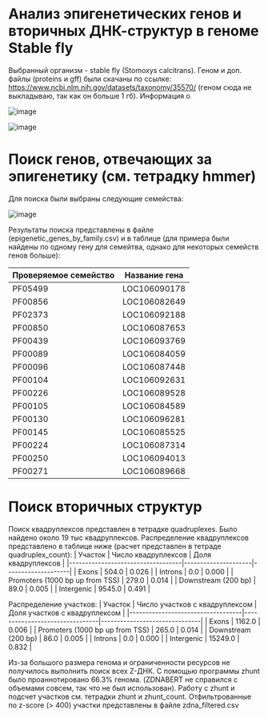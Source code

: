 # Анализ эпигенетических генов и вторичных ДНК-структур в геноме Stable fly
Выбранный организм - stable fly (Stomoxys calcitrans). Геном и доп. файлы (proteins и gff) были скачаны по ссылке: https://www.ncbi.nlm.nih.gov/datasets/taxonomy/35570/ (геном сюда не выкладываю, так как он больше 1 гб). Информация о

![image](https://github.com/user-attachments/assets/6afe1017-be17-4bab-ab76-c48cfd290cd8)

![image](https://github.com/user-attachments/assets/c8904c16-5896-48fd-a8af-46c96f838bde)



 # Поиск генов, отвечающих за эпигенетику (см. тетрадку hmmer)
 Для поиска были выбраны следующие семейства:
 
 ![image](https://github.com/user-attachments/assets/cf37a62b-1899-4a4b-9c1d-4624f2992363)
 
 Результаты поиска представлены в файле (epigenetic_genes_by_family.csv) и в таблице (для примера были найдены по одному гену для семейтва, однако для некоторых семейств генов больше):

| Проверяемое семейство | Название гена |
|-----------------------|---------------|
| PF05499               | LOC106090178  |
| PF00856               | LOC106082649  |
| PF02373               | LOC106092188  |
| PF00850               | LOC106087653  |
| PF00439               | LOC106093769  |
| PF00089               | LOC106084059  |
| PF00096               | LOC106087448  |
| PF00104               | LOC106092631  |
| PF00226               | LOC106089528  |
| PF00105               | LOC106084589  |
| PF00130               | LOC106096281  |
| PF00145               | LOC106085525  |
| PF00224               | LOC106087314  |
| PF00250               | LOC106094013  |
| PF00271               | LOC106089668  |

# Поиск вторичных структур
Поиск квадруплексов представлен в тетрадке quadruplexes. Было найдено около 19 тыс квадруплексов. Распределение квадруплексов представлено в таблице ниже (расчет представлен в тетраде quadruplex_count): 
| Участок                           | Число квадруплексов | Доля квадруплексов |
|-----------------------------------|---------------------|--------------------|
| Exons                             | 504.0               | 0.026              |
| Introns                           | 0.0                 | 0.000              |
| Promoters (1000 bp up from TSS)   | 279.0               | 0.014              |
| Downstream (200 bp)               | 89.0                | 0.005              |
| Intergenic                        | 9545.0              | 0.491              |

Распределение участков:
| Участок                           | Число участков с квадруплексом | Доля участков с квадруплексом |
|-----------------------------------|--------------------------------|-------------------------------|
| Exons                             | 1162.0                         | 0.006                         |
| Promoters (1000 bp up from TSS)   | 265.0                          | 0.014                         |
| Downstream (200 bp)               | 86.0                           | 0.005                         |
| Introns                           | 0.0                            | 0.000                         |
| Intergenic                        | 15249.0                        | 0.832                         |

Из-за большого размера генома и ограниченности ресурсов не получилось выполнить поиск всех Z-ДНК. С помощью программы zhunt было проаннотировано 66.3% генома. (ZDNABERT не справился с объемами совсем, так что не был использован). Работу с zhunt и подсчет участков см. тетрадки zhunt и zhunt_count. Отфильтрованные по z-score (> 400) участки представлены в файле zdna_filtered.csv



